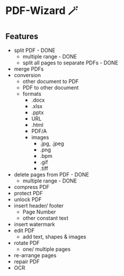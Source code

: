 # PDF-Wizard 🪄

## Features
- split PDF - DONE
    - multiple range - DONE
    - split all pages to separate PDFs - DONE
- merge PDFs
- conversion
    - other document to PDF
    - PDF to other document
    - formats
        - .docx
        - .xlsx
        - .pptx
        - URL
        - .html
        - PDF/A
        - images
            - .jpg, .jpeg
            - .png
            - .bpm
            - .gif
            - .tiff
- delete pages from PDF - DONE
    - multiple range - DONE
- compress PDF
- protect PDF
- unlock PDF
- insert header/ footer
    - Page Number
    - other constant text
- insert watermark
- edit PDF
    - add text, shapes & images
- rotate PDF
    - one/ multiple pages
- re-arrange pages
- repair PDF
- OCR
